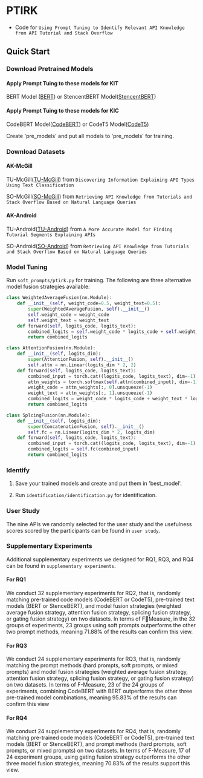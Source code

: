 # PTIRK
- Code for ``Using Prompt Tuning to Identify Relevant API Knowledge from API Tutorial and Stack Overflow``

## Quick Start

### Download Pretrained Models

#### Apply Prompt Tuing to these models for KIT

BERT Model ([BERT](https://huggingface.co/bert-base-uncased)) or StencentBERT Model([StencentBERT](https://huggingface.co/sentence-transformers/all-mpnet-base-v2))

#### Apply Prompt Tuing to these models for KIC

CodeBERT Model([CodeBERT](https://huggingface.co/microsoft/codebert-base)) or CodeT5 Model([CodeT5](https://huggingface.co/Salesforce/codet5-small))

Create 'pre_models' and put all models to 'pre_models' for training.

### Download Datasets

#### AK-McGill

TU-McGill([TU-McGill](http://docs.oracle.com/javase/tutorial/)) from ``Discovering Information Explaining API Types Using Text Classification`` 

SO-McGill([SO-McGill](https://zenodo.org/records/6944137#.YuVEFurP1Jw)) from ``Retrieving API Knowledge from Tutorials and Stack Overflow Based on Natural Language Queries``


#### AK-Android

TU-Android([TU-Android](http://oscar-lab.org/paper/API/)) from ``A More Accurate Model for Finding Tutorial Segments Explaining APIs``

SO-Android([SO-Android](https://zenodo.org/records/6944137#.YuVEFurP1Jw)) from ``Retrieving API Knowledge from Tutorials and Stack Overflow Based on Natural Language Queries``

### Model Tuning

Run `soft_prompts/ptirk.py` for training. The following are three alternative model fusion strategies available:

```python
class WeightedAverageFusion(nn.Module):
    def __init__(self, weight_code=0.5, weight_text=0.5):
        super(WeightedAverageFusion, self).__init__()
        self.weight_code = weight_code
        self.weight_text = weight_text
    def forward(self, logits_code, logits_text):
        combined_logits = self.weight_code * logits_code + self.weight_text * logits_text
        return combined_logits
```

```python
class AttentionFusion(nn.Module):
    def __init__(self, logits_dim):
        super(AttentionFusion, self).__init__()
        self.attn = nn.Linear(logits_dim * 2, 2)
    def forward(self, logits_code, logits_text):
        combined_input = torch.cat((logits_code, logits_text), dim=-1)
        attn_weights = torch.softmax(self.attn(combined_input), dim=-1)
        weight_code = attn_weights[:, 0].unsqueeze(-1)
        weight_text = attn_weights[:, 1].unsqueeze(-1)
        combined_logits = weight_code * logits_code + weight_text * logits_text
        return combined_logits
```

```python
class SplcingFusion(nn.Module):
    def __init__(self, logits_dim):
        super(ConcatenationFusion, self).__init__()
        self.fc = nn.Linear(logits_dim * 2, logits_dim)
    def forward(self, logits_code, logits_text):
        combined_input = torch.cat((logits_code, logits_text), dim=-1)
        combined_logits = self.fc(combined_input)
        return combined_logits
```

### Identify

1. Save your trained models and create and put them in 'best_model'.

2. Run `identification/identification.py` for identification.


### User Study

The nine APIs we randomly selected for the user study and the usefulness scores scored by the participants can be found in `user study`.

### Supplementary Experiments

Additional supplementary experiments we designed for RQ1, RQ3, and RQ4 can be found in `supplementary experiments`.

#### For RQ1

We conduct 32 supplementary experiments for RQ2, that is, randomly matching pre-trained code models (CodeBERT or CodeT5), pre-trained text models (BERT or StenceBERT), and model fusion strategies (weighted average fusion strategy, attention fusion strategy, splicing fusion strategy, or gating fusion strategy) on two datasets. In terms of FMeasure, in the 32 groups of experiments, 23 groups using soft prompts outperforms the other two prompt methods, meaning 71.88% of the results can confirm this view.

#### For RQ3

We conduct 24 supplementary experiments for RQ3, that is, randomly matching the prompt methods (hard prompts, soft prompts, or mixed prompts) and model fusion
strategies (weighted average fusion strategy, attention fusion strategy, splicing fusion strategy, or gating fusion strategy) on two datasets. In terms of F-Measure, 23 of the 24 groups of experiments, combining CodeBERT with BERT outperforms the other three pre-trained model combinations, meaning 95.83% of the results can confirm this view

#### For RQ4

We conduct 24 supplementary experiments for RQ4, that is, randomly matching pre-trained code models (CodeBERT or CodeT5), pre-trained text models (BERT or StenceBERT), and prompt methods (hard prompts, soft prompts, or mixed prompts) on two datasets. In terms of F-Measure, 17 of 24 experiment groups, using gating fusion strategy outperforms the other three model fusion strategies, meaning 70.83% of the results support this view.
